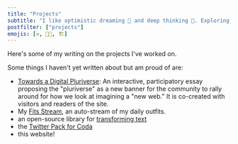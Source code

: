 ```yaml
---
title: "Projects"
subtitle: "I like optimistic dreaming 💭 and deep thinking 🤔. Exploring, learning, and laughing through life. 🔍📚🤭"
postfilter: ["projects"]
emojis: [⚒️, 👨‍💻, 🏗️]
---
```


Here's some of my writing on the projects I've worked on.

Some things I haven't yet written about but am proud of are:
* [Towards a Digital Pluriverse](https://pluriverse.world): An interactive, participatory essay proposing the "pluriverse" as a new banner for the community to rally around for how we look at imagining a "new web." It is co-created with visitors and readers of the site.
* My [Fits Stream](/fits), an auto-stream of my daily outfits.
* an open-source library for [transforming text](github.com/jackyzha0/telescopic-text/)
* the [Twitter Pack for Coda](https://coda.io/packs/twitter-10029)
* this website!
